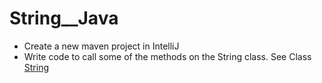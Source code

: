 # String__Java

- Create a new maven project in IntelliJ
- Write code to call some of the methods on the String class. 
See Class [String](https://docs.oracle.com/javase/8/docs/api/java/lang/String.html)